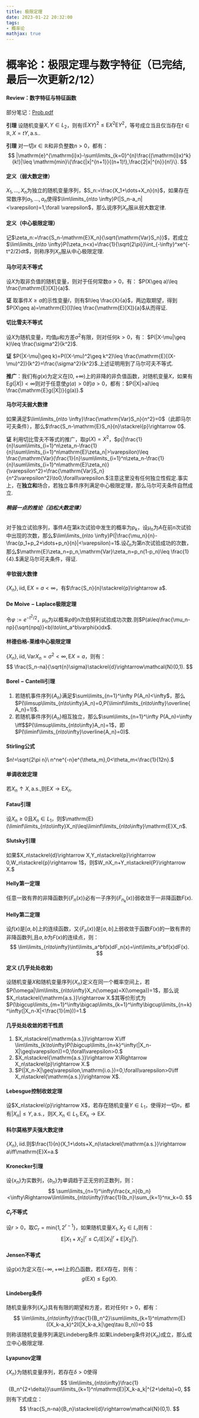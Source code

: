 ```yaml
---
title: 极限定理
date: 2023-01-22 20:32:00
tags:
- 概率论
mathjax: true
---
```


# 概率论：极限定理与数字特征（已完结,最后一次更新2/12）

#### Review：数字特征与特征函数

部分笔记：[Prob.pdf](http://home.ustc.edu.cn/~dyk2021/Prob.pdf)

**引理** 设随机变量$X,Y\in L_2$，则有$(\mathrm{E}XY)^2\leq \mathrm{E}X^2\mathrm{E}Y^2$，等号成立当且仅当存在$t\in \mathbb{R},X=tY,\mathrm{a.s.}$.

**引理** 对一切$x\in\mathbb{R}$和非负整数$n>0$，都有：
$$
|\mathrm{e}^{\mathrm{i}x}-\sum\limits_{k=0}^{n}\frac{(\mathrm{i}x)^k}{k!}|\leq \mathrm{min}\{\frac{|x|^{n+1}}{(n+1)!},\frac{2|x|^{n}}{n!}\}.
$$


#### **定义（弱大数定律）** 

$X_1,...,X_n$为独立的随机变量序列，$S_n:=\frac{X_1+\dots+X_n}{n}$，如果存在常数序列$a_1,\dots,a_n$使得$\lim\limits_{n\to \infty}P(|S_n-a_n|<\varepsilon)=1,\forall \varepsilon$，那么说序列${X_n}$服从弱大数定律.

#### **定义（中心极限定理）** 

记$\zeta_n:=\frac{S_n-\mathrm{E}X_n}{\sqrt{\mathrm{Var}S_n}}$，若成立$\lim\limits_{n\to \infty}P(\zeta_n<x)=\frac{1}{\sqrt{2\pi}}\int_{-\infty}^xe^{-t^2/2}dt$，则称序列${X_n}$服从中心极限定理.

#### 马尔可夫不等式

设$X$为取非负值的随机变量，则对于任何常数$a>0$，有： $P(X\geq a)\leq \frac{\mathrm{E}[X]}{a}$.

**证** 取事件$X\geq a$的示性变量$I$，则有$I\leq \frac{X}{a}$，两边取期望，得到  $P(X\geq a)=\mathrm{E}[I]\leq \frac{\mathrm{E}[X]}{a}$从而得证.

#### **切比雪夫不等式**

设$X$为随机变量，均值$\mu$和方差$\sigma^2$有限，则对任何$k>0$，有： $P(|X-\mu|\geq k)\leq \frac{\sigma^2}{k^2}$.

**证** $P(|X-\mu|\geq k)=P((X-\mu)^2\geq k^2)\leq \frac{\mathrm{E}[(X-\mu)^2]}{k^2}=\frac{\sigma^2}{k^2}$.上述证明用到了马尔可夫不等式.

**推广**：我们有$g(x)$为定义在$[0,+\infty)$上的非降的非负值函数，对随机变量$X$，如果有$\mathrm{E}g(|X|)<\infty$则对于任意使$g(a)>0$的$a>0$，都有：$P(|X|>a)\leq \frac{\mathrm{E}g(|X|)}{g(a)}.$

#### **马尔可夫弱大数律** 

如果满足$\lim\limits_{n\to \infty}\frac{\mathrm{Var}S_n}{n^2}=0$（此即马尔可夫条件），那么$\frac{S_n-\mathrm{E}S_n}{n}\stackrel{p}\rightarrow 0$.

**证** 利用切比雪夫不等式的推广，取$g(X)=X^2$，$p(|\frac{1}{n}\sum\limits_{i=1}^n\zeta_n-\frac{1}{n}\sum\limits_{i=1}^n\mathrm{E}\zeta_n|>\varepsilon)\leq \frac{\mathrm{Var}(\frac{1}{n}\sum\limits_{i=1}^n\zeta_n-\frac{1}{n}\sum\limits_{i=1}^n\mathrm{E}\zeta_n)}{\varepsilon^2}=\frac{\mathrm{Var}S_n}{n^2\varepsilon^2}\to0,\forall\varepsilon.$注意这里没有任何独立性假定.事实上，在**独立和**场合，若独立事件序列满足中心极限定理，那么马尔可夫条件自然成立.

###### **稍弱一点的推论（泊松大数定律）** 

对于独立试验序列，事件$A$在第$k$次试验中发生的概率为$p_k$，设$\mu_n$为$A$在前$n$次试验中出现的次数，那么$\lim\limits_{n\to \infty}P(|\frac{\mu_n}{n}-\frac{p_1+p_2+\dots+p_n}{n}|<\varepsilon)=1$.设$\zeta_n$为第$n$次试验成功的次数，那么$\mathrm{E}\zeta_n=p_n,\mathrm{Var}\zeta_n=p_n(1-p_n)\leq \frac{1}{4}.$满足马尔可夫条件，得证.

#### 辛钦弱大数律

$\{X_n\},\mathrm{iid},\mathrm{E}X=a<\infty$，有$\frac{S_n}{n}\stackrel{p}\rightarrow a$.

#### **$\mathrm{De\ Moive-Laplace}$极限定理** 

令$\varphi:=e^{-t^2/2}$，$\mu_n$为以概率$p$的$n$次伯努利试验成功次数.则$P(a\leq\frac{\mu_n-np}{\sqrt{npq}}<b)\to\int_a^b\varphi(x)dx$.

#### 林德伯格-莱维中心极限定理

$\{X_n\},\mathrm{iid},\mathrm{Var}X_n=\sigma^2<\infty,\mathrm{E}X=a$，则有：
$$
\frac{S_n-na}{\sqrt{n}\sigma}\stackrel{d}\rightarrow\mathcal{N}(0,1).
$$


#### **$\mathrm{Borel-Cantelli}$引理** 

1. 若随机事件序列$\{A_n\}$满足$\sum\limits_{n=1}^\infty P(A_n)<\infty$，那么$P(\limsup\limits_{n\to\infty}A_n)=0,P(\liminf\limits_{n\to\infty}\overline{A_n}=1)$.
2. 若随机事件序列$\{A_n\}$相互独立，那么$\sum\limits_{n=1}^\infty P(A_n)=\infty \iff$$P(\limsup\limits_{n\to\infty}A_n)=1$，即$P(\liminf\limits_{n\to\infty}\overline{A_n}=0)$.

#### $\mathrm{Stirling}$公式

$n!=\sqrt{2\pi n}\ n^ne^{-n}e^{\theta_m},0<\theta_m<\frac{1}{12n}.$

#### 单调收敛定理

若$X_n\uparrow X,\mathrm{a.s.},$则$\mathrm{E}X\to\mathrm{E}X_n$.

#### $\mathrm{Fatau}$引理

设$X_n\geq0$且$X_n\in L_1$，则$\mathrm{E}(\liminf\limits_{n\to\infty}X_n)\leq\liminf\limits_{n\to\infty}\mathrm{E}X_n$.

#### $\mathrm{Slutsky}$引理

如果$X_n\stackrel{d}\rightarrow X,Y_n\stackrel{p}\rightarrow 0,W_n\stackrel{p}\rightarrow 1$，则$W_nX_n+Y_n\stackrel{P}\rightarrow X.$

#### $\mathrm{Helly}$第一定理

任意一致有界的非降函数列$\{F_n(x)\}$必有一子序列$\{F_{n_k}(x)\}$弱收敛于一非降函数$F(x).$

#### $\mathrm{Helly}$第二定理

设$f(x)$是$[a,b]$上的连续函数，又$\{F_n(x)\}$是$[a,b]$上弱收敛于函数$F(x)$的一致有界的非降函数列,且$a,b$为$F(x)$的连续点，则：
$$
\lim\limits_{n\to\infty}\int\limits_a^bf(x)dF_n(x)=\int\limits_a^bf(x)dF(x).
$$

#### 定义 (几乎处处收敛)

设随机变量$X$和随机变量序列$\{X_n\}$定义在同一个概率空间上，若$P(\omega|\lim\limits_{n\to\infty}X_n(\omega)=X(\omega))=1$，那么说$X_n\stackrel{\mathrm{a.s.}}\rightarrow X.$其等价形式为$P(\bigcup\limits_{m=1}^\infty\bigcap\limits_{k=1}^\infty\bigcup\limits_{n=k}^\infty(|X_n-X|<\frac{1}{m}))=1.$

#### 几乎处处收敛的若干性质

1. $X_n\stackrel{\mathrm{a.s.}}\rightarrow X\iff \lim\limits_{k\to\infty}P(\bigcup\limits_{n=k}^\infty(|X_n-X|\geq\varepsilon))=0,\forall\varepsilon>0.$
2. $X_n\stackrel{\mathrm{a.s.}}\rightarrow X\Rightarrow X_n\stackrel{p}\rightarrow X.$
3. $P(|X_n-X|\geq\varepsilon,\mathrm{i.o.})=0,\forall\varepsilon>0\iff X_n\stackrel{\mathrm{a.s.}}\rightarrow X$.

#### $\mathrm{Lebesgue}$控制收敛定理

设$X_n\stackrel{p}\rightarrow X$，若存在随机变量$Y\in L_1$，使得对一切$n$，都有$|X_n|\leq Y,\mathrm{a.s.}$，则$X,X_n\in L_1,\mathrm{E}X_n\to \mathrm{E}X$.

#### 科尔莫格罗夫强大数定律

$\{X_n\},\mathrm{iid}.$则$\frac{1}{n}(X_1+\dots+X_n)\stackrel{\mathrm{a.s.}}\rightarrow a\iff\mathrm{E}X=a.$

#### $\mathrm{Kronecker}$引理

设$\{x_n\}$为实数列，$\{b_n\}$为单调趋于正无穷的正数列，则：
$$
\sum\limits_{n=1}^\infty\frac{x_n}{b_n}<\infty\Rightarrow\lim\limits_{n\to\infty}\frac{1}{b_n}\sum_{k=1}^nx_k=0.
$$

#### $C_r$不等式

设$r>0$，取$C_r=\mathrm{min}\{1,2^{r-1}\}$，如果随机变量$X_1,X_2\in L_r$则有：
$$
\mathrm{E}|X_1+X_2|^r\leq C_r(\mathrm{E}|X_1|^r+\mathrm{E}|X_2|^r).
$$

#### $\mathrm{Jensen}$不等式

设$g(x)$为定义在$(-\infty,+\infty)$上的凸函数，若$\mathrm{E}X$存在，则有：
$$
g(\mathrm{E}X)\leq \mathrm{E}g(X).
$$

#### $\mathrm{Lindeberg}$条件

随机变量序列$\{X_n\}$具有有限的期望和方差，若对任何$\tau>0$，都有：
$$
\lim\limits_{n\to\infty}\frac{1}{B_n^2}\sum\limits_{k=1}^n\mathrm{E}((X_k-a_k)^2I(|X_k-a_k|\geq\tau B_n))=0
$$
则称该随机变量序列满足$\mathrm{Lindeberg}$条件.如果$\mathrm{Lindeberg}$条件对$\{X_n\}$成立，那么成立中心极限定理.

#### $\mathrm{Lyapunov}$定理

$\{X_n\}$为随机变量序列，若存在$\delta>0$使得
$$
\lim\limits_{n\to\infty}\frac{1}{B_n^{2+\delta}}\sum\limits_{k=1}^n\mathrm{E}|X_k-a_k|^{2+\delta}=0,
$$
则有下式成立：
$$
\frac{S_n-na}{B_n}\stackrel{d}\rightarrow\mathcal{N}(0,1).
$$
